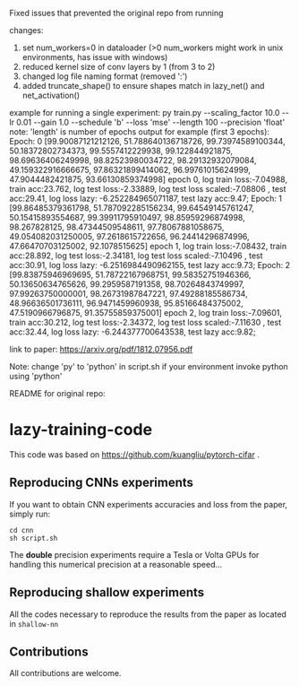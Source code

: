 Fixed issues that prevented the original repo from running

changes: 
1. set num_workers=0 in dataloader (>0 num_workers might work in unix environments, has issue with windows)
2. reduced kernel size of conv layers by 1 (from 3 to 2)
3. changed log file naming format (removed ':')
4. added truncate_shape() to ensure shapes match in lazy_net() and net_activation()

example for running a single experiment: py train.py --scaling_factor 10.0  --lr 0.01 --gain 1.0 --schedule 'b' --loss 'mse' --length 100 --precision 'float'
note: 'length' is number of epochs
output for example (first 3 epochs):
Epoch: 0
[99.90087121212126, 51.788640136718726, 99.73974589100344, 50.18372802734373, 99.5557412229938, 99.122844921875, 98.69636406249998, 98.82523980034722, 98.29132932079084, 49.159322916666675, 97.86321899414062, 96.99761015624999, 47.9044482421875, 93.66130859374998]
epoch 0, log train loss:-7.04988, train acc:23.762, log test loss:-2.33889, log test loss scaled:-7.08806 , test acc:29.41, log loss lazy: -6.252284965071187, test lazy acc:9.47;
Epoch: 1
[99.86485379361798, 51.787092285156234, 99.64549145761247, 50.15415893554687, 99.39911795910497, 98.85959296874998, 98.267828125, 98.47344509548611, 97.78067881058675, 49.054082031250005, 97.2618615722656, 96.24414296874996, 47.66470703125002, 92.1078515625]
epoch 1, log train loss:-7.08432, train acc:28.892, log test loss:-2.34181, log test loss scaled:-7.10496 , test acc:30.91, log loss lazy: -6.2516984490962155, test lazy acc:9.73;
Epoch: 2
[99.83875946969695, 51.78722167968751, 99.58352751946366, 50.13650634765626, 99.2959587191358, 98.70264843749997, 97.99263750000001, 98.26731987847221, 97.49288185586734, 48.96636501736111, 96.9471459960938, 95.85166484375002, 47.5190966796875, 91.35755859375001]
epoch 2, log train loss:-7.09601, train acc:30.212, log test loss:-2.34372, log test loss scaled:-7.11630 , test acc:32.44, log loss lazy: -6.244377700643538, test lazy acc:9.82;

link to paper: https://arxiv.org/pdf/1812.07956.pdf

Note: change 'py' to 'python' in script.sh if your environment invoke python using 'python'

README for original repo:
# lazy-training-code

This code was based on https://github.com/kuangliu/pytorch-cifar . 

## Reproducing CNNs experiments

If you want to obtain CNN experiments accuracies and loss from the paper, simply run:

```
cd cnn
sh script.sh
```

The __double__ precision experiments require a Tesla or Volta GPUs for handling this numerical precision at a reasonable speed...

## Reproducing shallow experiments

All the codes necessary to reproduce the results from the paper as located in `shallow-nn`

## Contributions

All contributions are welcome.
